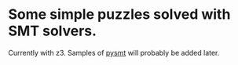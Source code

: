 # Some simple puzzles solved with SMT solvers.

Currently with z3. Samples of [pysmt](https://github.com/pysmt/pysmt) will probably be added later.